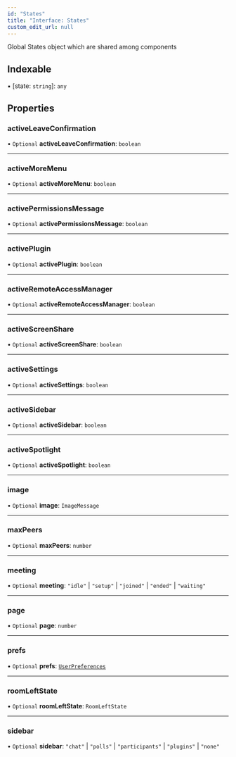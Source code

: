 ```yaml
---
id: "States"
title: "Interface: States"
custom_edit_url: null
---
```


Global States object which are shared among components

## Indexable

▪ [state: `string`]: `any`

## Properties

### activeLeaveConfirmation

• `Optional` **activeLeaveConfirmation**: `boolean`

___

### activeMoreMenu

• `Optional` **activeMoreMenu**: `boolean`

___

### activePermissionsMessage

• `Optional` **activePermissionsMessage**: `boolean`

___

### activePlugin

• `Optional` **activePlugin**: `boolean`

___

### activeRemoteAccessManager

• `Optional` **activeRemoteAccessManager**: `boolean`

___

### activeScreenShare

• `Optional` **activeScreenShare**: `boolean`

___

### activeSettings

• `Optional` **activeSettings**: `boolean`

___

### activeSidebar

• `Optional` **activeSidebar**: `boolean`

___

### activeSpotlight

• `Optional` **activeSpotlight**: `boolean`

___

### image

• `Optional` **image**: `ImageMessage`

___

### maxPeers

• `Optional` **maxPeers**: `number`

___

### meeting

• `Optional` **meeting**: ``"idle"`` \| ``"setup"`` \| ``"joined"`` \| ``"ended"`` \| ``"waiting"``

___

### page

• `Optional` **page**: `number`

___

### prefs

• `Optional` **prefs**: [`UserPreferences`](UserPreferences.md)

___

### roomLeftState

• `Optional` **roomLeftState**: `RoomLeftState`

___

### sidebar

• `Optional` **sidebar**: ``"chat"`` \| ``"polls"`` \| ``"participants"`` \| ``"plugins"`` \| ``"none"``

